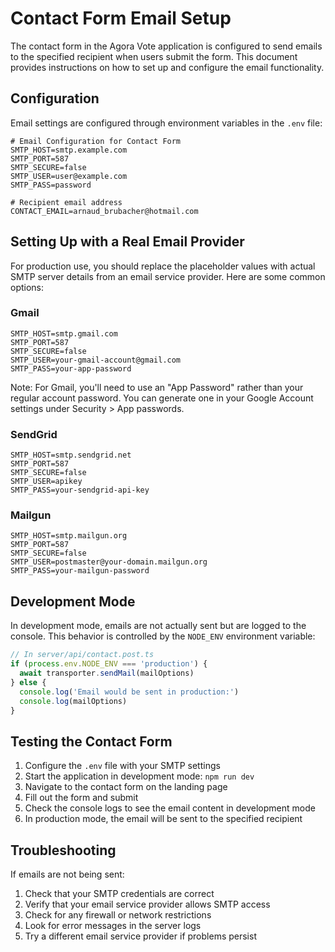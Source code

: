 # Contact Form Email Setup

The contact form in the Agora Vote application is configured to send emails to the specified recipient when users submit the form. This document provides instructions on how to set up and configure the email functionality.

## Configuration

Email settings are configured through environment variables in the `.env` file:

```
# Email Configuration for Contact Form
SMTP_HOST=smtp.example.com
SMTP_PORT=587
SMTP_SECURE=false
SMTP_USER=user@example.com
SMTP_PASS=password

# Recipient email address
CONTACT_EMAIL=arnaud_brubacher@hotmail.com
```

## Setting Up with a Real Email Provider

For production use, you should replace the placeholder values with actual SMTP server details from an email service provider. Here are some common options:

### Gmail

```
SMTP_HOST=smtp.gmail.com
SMTP_PORT=587
SMTP_SECURE=false
SMTP_USER=your-gmail-account@gmail.com
SMTP_PASS=your-app-password
```

Note: For Gmail, you'll need to use an "App Password" rather than your regular account password. You can generate one in your Google Account settings under Security > App passwords.

### SendGrid

```
SMTP_HOST=smtp.sendgrid.net
SMTP_PORT=587
SMTP_SECURE=false
SMTP_USER=apikey
SMTP_PASS=your-sendgrid-api-key
```

### Mailgun

```
SMTP_HOST=smtp.mailgun.org
SMTP_PORT=587
SMTP_SECURE=false
SMTP_USER=postmaster@your-domain.mailgun.org
SMTP_PASS=your-mailgun-password
```

## Development Mode

In development mode, emails are not actually sent but are logged to the console. This behavior is controlled by the `NODE_ENV` environment variable:

```javascript
// In server/api/contact.post.ts
if (process.env.NODE_ENV === 'production') {
  await transporter.sendMail(mailOptions)
} else {
  console.log('Email would be sent in production:')
  console.log(mailOptions)
}
```

## Testing the Contact Form

1. Configure the `.env` file with your SMTP settings
2. Start the application in development mode: `npm run dev`
3. Navigate to the contact form on the landing page
4. Fill out the form and submit
5. Check the console logs to see the email content in development mode
6. In production mode, the email will be sent to the specified recipient

## Troubleshooting

If emails are not being sent:

1. Check that your SMTP credentials are correct
2. Verify that your email service provider allows SMTP access
3. Check for any firewall or network restrictions
4. Look for error messages in the server logs
5. Try a different email service provider if problems persist 